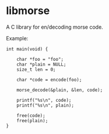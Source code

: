 libmorse
========

A C library for en/decoding morse code.

Example:

```
int main(void) {

  	char *foo = "foo";
	char *plain = NULL;
	size_t len = 0;

	char *code = encode(foo);

	morse_decode(&plain, &len, code);
	
	printf("%s\n", code);
	printf("%s\n", plain);

	free(code);
	free(plain);
}
```
